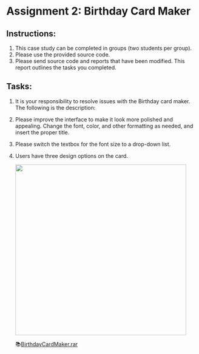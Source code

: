 # Assignment 2: Birthday Card Maker

## Instructions:

1. This case study can be completed in groups (two students per group).
2. Please use the provided source code.
3. Please send source code and reports that have been modified. This report outlines the tasks you completed.

## Tasks:

1. It is your responsibility to resolve issues with the Birthday card maker. The following is the description:
2. Please improve the interface to make it look more polished and appealing. Change the font, color, and other formatting as needed, and insert the proper title.
3. Please switch the textbox for the font size to a drop-down list.
4. Users have three design options on the card.

    <img src="https://github.com/drshahizan/learn-aspnet/blob/main/image/ass2.png" width="450" />

    📚[BirthdayCardMaker.rar](https://github.com/drshahizan/learn-aspnet/blob/main/image/CurrencyConverter.rar)
